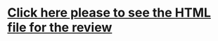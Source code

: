 # [Click here please to see the HTML file for the review](https://htmlpreview.github.io/?https://github.com/AlejandroMM94/RepData_PeerAssessment1/blob/master/PA1_template.html)
